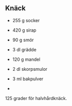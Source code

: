 Knäck
-----

* 255 g socker
* 420 g sirap
* 90 g smör
* 3 dl grädde

* 120 g mandel

* 2 dl skorpsmulor
* 3 ml bakpulver
* 

125 grader för halvhårdknäck.
